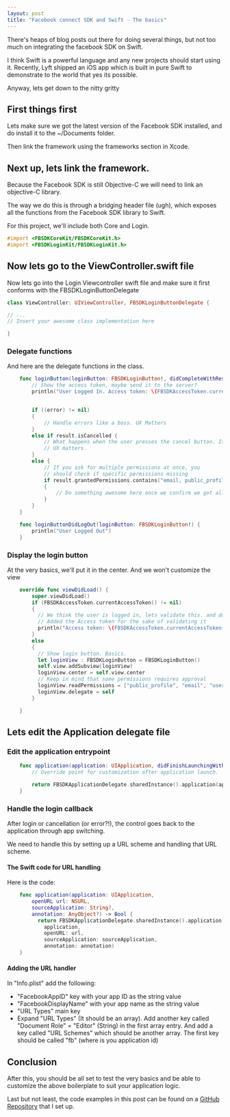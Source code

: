 ```yaml
---
layout: post
title: "Facebook connect SDK and Swift - The basics"
---
```


There's heaps of blog posts out there for doing several things, but not too much on integrating the facebook SDK on Swift.

I think Swift is a powerful language and any new projects should start using it. Recently, Lyft shipped an iOS app which is built in pure Swift to demonstrate to the world that yes its possible.

Anyway, lets get down to the nitty gritty

## First things first

Lets make sure we got the latest version of the Facebook SDK installed, and do install it to the ~/Documents folder.

Then link the framework using the frameworks section in Xcode.

## Next up, lets link the framework.

Because the Facebook SDK is still Objective-C we will need to link an objective-C library.

The way we do this is through a bridging header file (ugh), which exposes all the functions from the Facebook SDK library to Swift.

For this project, we'll include both Core and Login.

~~~ objectivec
#import <FBSDKCoreKit/FBSDKCoreKit.h>
#import <FBSDKLoginKit/FBSDKLoginKit.h>
~~~



## Now lets go to the ViewController.swift file

Now lets go into the Login Viewcontroller swift file and make sure it first conforms with the FBSDKLoginButtonDelegate

~~~ swift
class ViewController: UIViewController, FBSDKLoginButtonDelegate {

// ...
// Insert your awesome class implementation here

}
~~~

### Delegate functions

And here are the delegate functions in the class.

~~~ swift
    func loginButton(loginButton: FBSDKLoginButton!, didCompleteWithResult result: FBSDKLoginManagerLoginResult!, error: NSError!) {
        // Show the access token, maybe send it to the server?
        println("User Logged In. Access token: \(FBSDKAccessToken.currentAccessToken().tokenString)")


        if ((error) != nil)
        {
            // Handle errors like a boss. UX Matters
        }
        else if result.isCancelled {
            // What happens when the user presses the cancel button. It's not an error. We should handle it.
            // UX matters.
        }
        else {
            // If you ask for multiple permissions at once, you
            // should check if specific permissions missing
            if result.grantedPermissions.contains("email, public_profile")
            {
                // Do something awesome here once we confirm we got all the permissions
            }
        }
    }

    func loginButtonDidLogOut(loginButton: FBSDKLoginButton!) {
        println("User Logged Out")
    }
~~~

### Display the login button

At the very basics, we'll put it in the center. And we won't customize the view

~~~ swift
    override func viewDidLoad() {
        super.viewDidLoad()
        if (FBSDKAccessToken.currentAccessToken() != nil)
        {
          // We think the user is logged in, lets validate this. and do something.
          // Added the Access token for the sake of validating it
          println("Access token: \(FBSDKAccessToken.currentAccessToken().tokenString)")
        }
        else
        {
          // Show login button. Basics.
          let loginView : FBSDKLoginButton = FBSDKLoginButton()
          self.view.addSubview(loginView)
          loginView.center = self.view.center
          // Keep in mind that some permissions requires approval
          loginView.readPermissions = ["public_profile", "email", "user_friends"]
          loginView.delegate = self
        }

    }
~~~

## Lets edit the Application delegate file

### Edit the application entrypoint

~~~ swift
    func application(application: UIApplication, didFinishLaunchingWithOptions launchOptions: [NSObject: AnyObject]?) -> Bool {
        // Override point for customization after application launch.

        return FBSDKApplicationDelegate.sharedInstance().application(application, didFinishLaunchingWithOptions: launchOptions)
    }
~~~

### Handle the login callback

After login or cancellation (or error?!), the control goes back to the application through app switching.

We need to handle this by setting up a URL scheme and handling that URL scheme.

#### The Swift code for URL handling

Here is the code:

~~~ swift
    func application(application: UIApplication,
        openURL url: NSURL,
        sourceApplication: String?,
        annotation: AnyObject?) -> Bool {
          return FBSDKApplicationDelegate.sharedInstance().application(
            application,
            openURL: url,
            sourceApplication: sourceApplication,
            annotation: annotation)
    }
~~~

#### Adding the URL handler

In "Info.plist" add the following:

* "FacebookAppID" key with your app ID as the string value
* "FacebookDisplayName" with your app name as the string value
* "URL Types" main key
* Expand "URL Types" (It should be an array). Add another key called "Document Role" = "Editor" (String) in the first array entry. And add a key called "URL Schemes" which should be another array. The first key should be called "fb<appid>" (where <appid> is you application id)



## Conclusion

After this, you should be all set to test the very basics and be able to customize the above boilerplate to suit your application logic.

Last but not least, the code examples in this post can be found on a [GitHub Repository](https://github.com/nolim1t/swift-and-facebook-sdk) that I set up.
